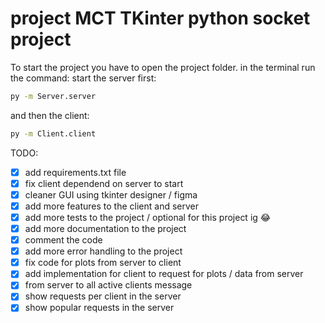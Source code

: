 # project MCT TKinter python socket project 
To start the project you have to open the project folder.
in the terminal run the command:
start the server first:
```bash
py -m Server.server
```
and then the client:
```bash
py -m Client.client
```

TODO:
- [X] add requirements.txt file
- [X] fix client dependend on server to start
- [X] cleaner GUI using tkinter designer / figma
- [X] add more features to the client and server
- [X] add more tests to the project / optional for this project ig :joy:
- [X] add more documentation to the project
- [X] comment the code
- [X] add more error handling to the project
- [X] fix code for plots from server to client
- [X] add implementation for client to request for plots / data from server
- [X] from server to all active clients message
- [X] show requests per client in the server
- [X] show popular requests in the server